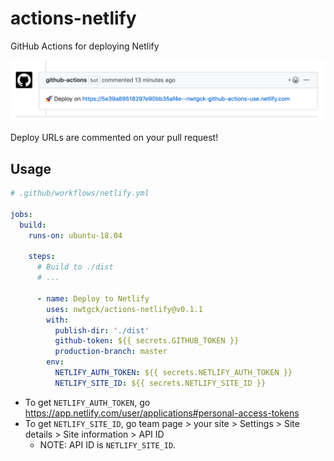 # actions-netlify
GitHub Actions for deploying Netlify

<img src="doc_assets/deploy-url-comment.png" width="650">

Deploy URLs are commented on your pull request!

## Usage

```yaml
# .github/workflows/netlify.yml

jobs:
  build:
    runs-on: ubuntu-18.04

    steps:
      # Build to ./dist
      # ...

      - name: Deploy to Netlify
        uses: nwtgck/actions-netlify@v0.1.1
        with:
          publish-dir: './dist'
          github-token: ${{ secrets.GITHUB_TOKEN }}
          production-branch: master
        env:
          NETLIFY_AUTH_TOKEN: ${{ secrets.NETLIFY_AUTH_TOKEN }}
          NETLIFY_SITE_ID: ${{ secrets.NETLIFY_SITE_ID }}
```

- To get `NETLIFY_AUTH_TOKEN`, go <https://app.netlify.com/user/applications#personal-access-tokens>
- To get `NETLIFY_SITE_ID`, go team page > your site > Settings > Site details > Site information > API ID
  - NOTE: API ID is `NETLIFY_SITE_ID`.
